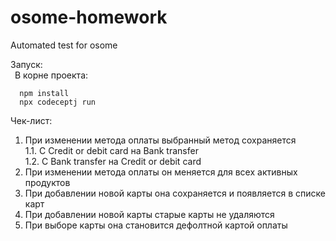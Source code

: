 # osome-homework
Automated test for osome 

Запуск:  
&ensp;В корне проекта:
  ```
    npm install  
    npx codeceptj run 
  ```

Чек-лист:
1. При изменении метода оплаты выбранный метод сохраняется  
  1.1. С Credit or debit card на Bank transfer  
  1.2. C Bank transfer на Credit or debit card
2. При изменении метода оплаты он меняется для всех активных продуктов  
3. При добавлении новой карты она сохраняется и появляется в списке карт
4. При добавлении новой карты старые карты не удаляются 
5. При выборе карты она становится дефолтной картой оплаты
